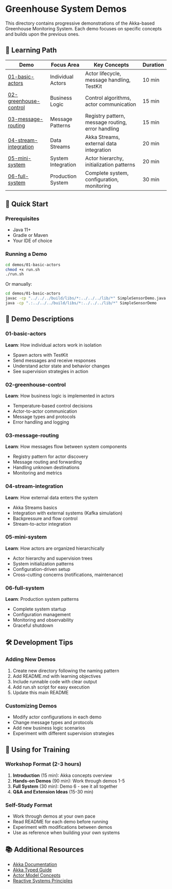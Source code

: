 # Greenhouse System Demos

This directory contains progressive demonstrations of the Akka-based Greenhouse Monitoring System. Each demo focuses on specific concepts and builds upon the previous ones.

## 🎯 Learning Path

| Demo | Focus Area | Key Concepts | Duration |
|------|------------|--------------|----------|
| [01-basic-actors](./01-basic-actors/) | Individual Actors | Actor lifecycle, message handling, TestKit | 10 min |
| [02-greenhouse-control](./02-greenhouse-control/) | Business Logic | Control algorithms, actor communication | 15 min |
| [03-message-routing](./03-message-routing/) | Message Patterns | Registry pattern, message routing, error handling | 15 min |
| [04-stream-integration](./04-stream-integration/) | Data Streams | Akka Streams, external data integration | 20 min |
| [05-mini-system](./05-mini-system/) | System Integration | Actor hierarchy, initialization patterns | 20 min |
| [06-full-system](./06-full-system/) | Production System | Complete system, configuration, monitoring | 30 min |

## 🚀 Quick Start

### Prerequisites
- Java 11+
- Gradle or Maven
- Your IDE of choice

### Running a Demo
```bash
cd demos/01-basic-actors
chmod +x run.sh
./run.sh
```

Or manually:
```bash
cd demos/01-basic-actors
javac -cp "../../../build/libs/*:../../../lib/*" SimpleSensorDemo.java
java -cp ".:../../../build/libs/*:../../../lib/*" SimpleSensorDemo
```

## 📖 Demo Descriptions

### 01-basic-actors
**Learn**: How individual actors work in isolation
- Spawn actors with TestKit
- Send messages and receive responses  
- Understand actor state and behavior changes
- See supervision strategies in action

### 02-greenhouse-control  
**Learn**: How business logic is implemented in actors
- Temperature-based control decisions
- Actor-to-actor communication
- Message types and protocols
- Error handling and logging

### 03-message-routing
**Learn**: How messages flow between system components  
- Registry pattern for actor discovery
- Message routing and forwarding
- Handling unknown destinations
- Monitoring and metrics

### 04-stream-integration
**Learn**: How external data enters the system
- Akka Streams basics
- Integration with external systems (Kafka simulation)
- Backpressure and flow control
- Stream-to-actor integration

### 05-mini-system
**Learn**: How actors are organized hierarchically
- Actor hierarchy and supervision trees  
- System initialization patterns
- Configuration-driven setup
- Cross-cutting concerns (notifications, maintenance)

### 06-full-system
**Learn**: Production system patterns
- Complete system startup
- Configuration management
- Monitoring and observability
- Graceful shutdown

## 🛠 Development Tips

### Adding New Demos
1. Create new directory following the naming pattern
2. Add README.md with learning objectives
3. Include runnable code with clear output
4. Add run.sh script for easy execution
5. Update this main README

### Customizing Demos
- Modify actor configurations in each demo
- Change message types and protocols
- Add new business logic scenarios
- Experiment with different supervision strategies

## 🤝 Using for Training

### Workshop Format (2-3 hours)
1. **Introduction** (15 min): Akka concepts overview
2. **Hands-on Demos** (90 min): Work through demos 1-5
3. **Full System** (30 min): Demo 6 - see it all together
4. **Q&A and Extension Ideas** (15-30 min)

### Self-Study Format
- Work through demos at your own pace
- Read README for each demo before running
- Experiment with modifications between demos
- Use as reference when building your own systems

## 📚 Additional Resources

- [Akka Documentation](https://doc.akka.io/)
- [Akka Typed Guide](https://doc.akka.io/docs/akka/current/typed/index.html)  
- [Actor Model Concepts](https://en.wikipedia.org/wiki/Actor_model)
- [Reactive Systems Principles](https://www.reactivemanifesto.org/)